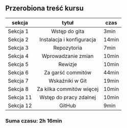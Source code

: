 ## Przerobiona treść kursu

| sekcja   | tytuł         | czas |
| -------- | :-------------: | ---- |
| Sekcja 1 | Wstęp do gita | 3min |
| Sekcja 2 | Instalacja i konfiguracja | 14min |
| Sekcja 3 | Repozytoria | 7min |
| Sekcja 4 | Wprowadzanie zmian | 10min |
| Sekcja 5 | Rewizje | 10min |
| Sekcja 6 | Za garść commitów | 44min |
| Sekcja 7 | Wskaźniki w Git  | 19min |
| Sekcja 8 | Za kilka commitów więcej | 10min |
| Sekcja 11 | Wstęp do pracy zdalnej | 10min |
| Sekcja 12 | GitHub | 9min |
  
### Suma czasu: 2h 16min